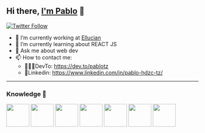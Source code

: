 ## Hi there, [I'm Pablo](https://pablotz.github.io/) 👋


[![Twitter Follow](https://img.shields.io/twitter/follow/PabloTz_?style=social)][twitter]


- 🔭 I’m currently working at [Ellucian](https://www.ellucian.com/)
- 🌱 I’m currently learning about REACT JS
- 💬 Ask me about web dev 
- 📫 How to contact me: 
    - 👩🏻‍💻DevTo: https://dev.to/pablotz
    - 💼Linkedin: https://www.linkedin.com/in/pablo-hdzc-tz/

---
### Knowledge 📖

<div>
    <img width="60" src="https://img.icons8.com/officel/60/000000/react.png"/> 
    <img width="60" src="https://img.icons8.com/dusk/60/000000/html-5.png"/>
    <img width="60" src="https://img.icons8.com/dusk/60/000000/javascript-logo.png"/>
    <img width="60" src="https://img.icons8.com/dusk/60/000000/css3.png"/>
    <img width="60" src="https://img.icons8.com/dusk/60/000000/selenium-test-automation.png"/>
    <img width="60" src="https://img.icons8.com/color/60/000000/nodejs.png"/>
    <img width="60" src="https://img.icons8.com/dusk/60/000000/sql.png"/>

</div>

<!-- Links -->
[twitter]:https://twitter.com/PabloTz_
